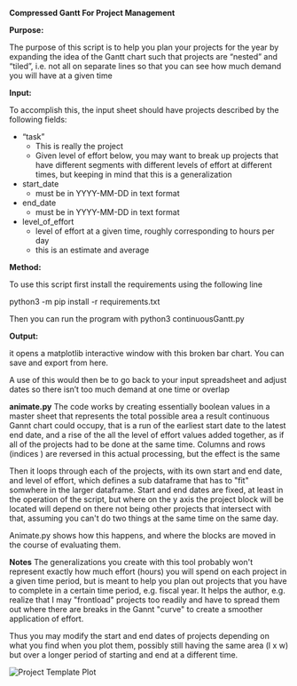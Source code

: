 **Compressed Gantt For Project Management**

**Purpose:**

The purpose of this script is to help you plan your projects for the year by expanding the idea of the Gantt chart such that projects are “nested” and “tiled”, i.e. not all on separate lines so that you can see how much demand you will have at a given time

**Input:**

To accomplish this, the input sheet should have projects described by the following fields:

- “task”
  - This is really the project
  - Given level of effort below, you may want to break up projects that have different segments with different levels of effort at different times, but keeping in mind that this is a generalization
- start_date
  - must be in YYYY-MM-DD in text format
- end_date
  - must be in YYYY-MM-DD in text format
- level_of_effort
  - level of effort at a given time, roughly corresponding to hours per day
  - this is an estimate and average

**Method:**

To use this script first install the requirements using the following line

python3 -m pip install -r requirements.txt

Then you can run the program with python3 continuousGantt.py

**Output:**

it opens a matplotlib interactive window with this broken bar chart. You can save and export from here.

A use of this would then be to go back to your input spreadsheet and adjust dates so there isn’t too much demand at one time or overlap

**animate.py**
The code works by creating essentially boolean values in a master sheet that represents the total possible area a result continuous Gannt chart 
could occupy, that is a run of the earliest start date to the latest end date, and a rise of the all the level of effort values added together, as if 
all of the projects had to be done at the same time.  Columns and rows (indices ) are reversed in this actual processing, but the effect is the same

Then it loops through each of the projects, with its own start and end date, and level of effort, which defines a sub dataframe that has to "fit" somwhere in the 
larger dataframe.   Start and end dates are fixed, at least in the operation of the script, but where on the y axis the project block will be located
will depend on there not being other projects that intersect with that, assuming you can't do two things at the same time on the same day.

Animate.py shows how this happens, and where the blocks are moved in the course of evaluating them.


**Notes**
The generalizations you create with this tool probably won't represent exactly how much effort (hours) you will spend on each project in a given time period,
but is meant to help you plan out projects that you have to complete in a certain time period, e.g. fiscal year.   It helps the author, e.g. 
realize that I may "frontload" projects too readily and have to spread them out where there are breaks in the Gannt "curve" to create a smoother application of effort.

Thus you may modify the start and end dates of projects depending on what you find when you plot them, possibly still having the same area (l x w) but over a longer period of starting and end at a different time.

![Project Template Plot](https://www.library.tufts.edu/reserves_workflows/Project_Template_Plot.png)